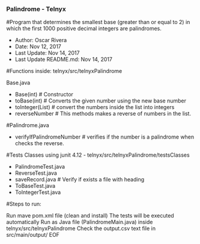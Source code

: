 ### Palindrome - Telnyx

#Program that determines the smallest base (greater than or equal to 2) in which the first 1000 positive decimal integers are palindromes.

- Author: Oscar Rivera 
- Date: Nov 12, 2017 
- Last Update: Nov 14, 2017 
- Last Update README.md: Nov 14, 2017

#Functions inside: telnyx/src/telnyxPalindrome

Base.java

- Base(int) # Constructor
- toBase(int) # Converts the given number using the new base number
- toInteger(List) # convert the numbers inside the list into integers
- reverseNumber # This methods makes a reverse of numbers in the list.

#Palindrome.java

- verifyIfPalindromeNumber # verifies if the number is a palindrome when checks the reverse.

#Tests Classes using junit 4.12 - telnyx/src/telnyxPalindrome/testsClasses

- PalindromeTest.java
- ReverseTest.java
- saveRecord.java # Verify if exists a file with heading
- ToBaseTest.java
- ToIntegerTest.java

#Steps to run:

Run mave pom.xml file (clean and install)
The tests will be executed automatically
Run as Java file (PalindromeMain.java) inside telnyx/src/telnyxPalindrome
Check the output.csv text file in src/main/output/
EOF
